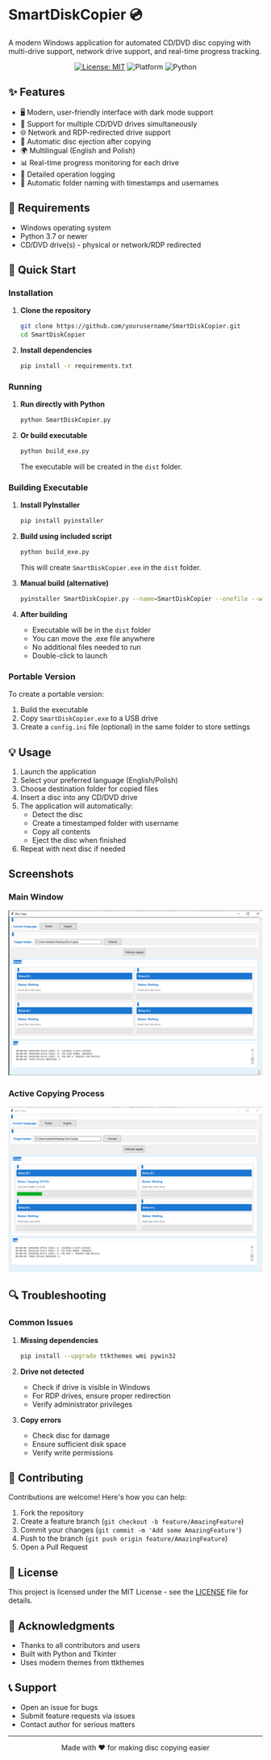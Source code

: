 # SmartDiskCopier 💿

A modern Windows application for automated CD/DVD disc copying with multi-drive support, network drive support, and real-time progress tracking.

<div align="center">

[![License: MIT](https://img.shields.io/badge/License-MIT-yellow.svg)](https://opensource.org/licenses/MIT)
![Platform](https://img.shields.io/badge/platform-Windows-blue)
![Python](https://img.shields.io/badge/Python-3.7+-green.svg)

</div>

## ✨ Features

- 🖥️ Modern, user-friendly interface with dark mode support
- 📀 Support for multiple CD/DVD drives simultaneously
- 🌐 Network and RDP-redirected drive support
- 🔄 Automatic disc ejection after copying
- 🌍 Multilingual (English and Polish)
- 📊 Real-time progress monitoring for each drive
- 📝 Detailed operation logging
- 💾 Automatic folder naming with timestamps and usernames

## 🔧 Requirements

- Windows operating system
- Python 3.7 or newer
- CD/DVD drive(s) - physical or network/RDP redirected

## 🚀 Quick Start

### Installation

1. **Clone the repository**
   ```bash
   git clone https://github.com/yourusername/SmartDiskCopier.git
   cd SmartDiskCopier
   ```

2. **Install dependencies**
   ```bash
   pip install -r requirements.txt
   ```

### Running

1. **Run directly with Python**
   ```bash
   python SmartDiskCopier.py
   ```

2. **Or build executable**
   ```bash
   python build_exe.py
   ```
   The executable will be created in the `dist` folder.

### Building Executable

1. **Install PyInstaller**
   ```bash
   pip install pyinstaller
   ```

2. **Build using included script**
   ```bash
   python build_exe.py
   ```
   This will create `SmartDiskCopier.exe` in the `dist` folder.

3. **Manual build (alternative)**
   ```bash
   pyinstaller SmartDiskCopier.py --name=SmartDiskCopier --onefile --windowed --icon=app_icon.ico --add-data="translations.py;." --clean
   ```

4. **After building**
   - Executable will be in the `dist` folder
   - You can move the .exe file anywhere
   - No additional files needed to run
   - Double-click to launch

### Portable Version

To create a portable version:
1. Build the executable
2. Copy `SmartDiskCopier.exe` to a USB drive
3. Create a `config.ini` file (optional) in the same folder to store settings

## 💡 Usage

1. Launch the application
2. Select your preferred language (English/Polish)
3. Choose destination folder for copied files
4. Insert a disc into any CD/DVD drive
5. The application will automatically:
   - Detect the disc
   - Create a timestamped folder with username
   - Copy all contents
   - Eject the disc when finished
6. Repeat with next disc if needed

## Screenshots

### Main Window
![Main Interface](screenshots/main_interface.png)

### Active Copying Process
![Copying Process](screenshots/copying_process.png)

## 🔍 Troubleshooting

### Common Issues

1. **Missing dependencies**
   ```bash
   pip install --upgrade ttkthemes wmi pywin32
   ```

2. **Drive not detected**
   - Check if drive is visible in Windows
   - For RDP drives, ensure proper redirection
   - Verify administrator privileges

3. **Copy errors**
   - Check disc for damage
   - Ensure sufficient disk space
   - Verify write permissions

## 🤝 Contributing

Contributions are welcome! Here's how you can help:

1. Fork the repository
2. Create a feature branch (`git checkout -b feature/AmazingFeature`)
3. Commit your changes (`git commit -m 'Add some AmazingFeature'`)
4. Push to the branch (`git push origin feature/AmazingFeature`)
5. Open a Pull Request

## 📄 License

This project is licensed under the MIT License - see the [LICENSE](LICENSE) file for details.

## 🙏 Acknowledgments

- Thanks to all contributors and users
- Built with Python and Tkinter
- Uses modern themes from ttkthemes

## 📞 Support

- Open an issue for bugs
- Submit feature requests via issues
- Contact author for serious matters

---
<div align="center">
Made with ❤️ for making disc copying easier
</div>

